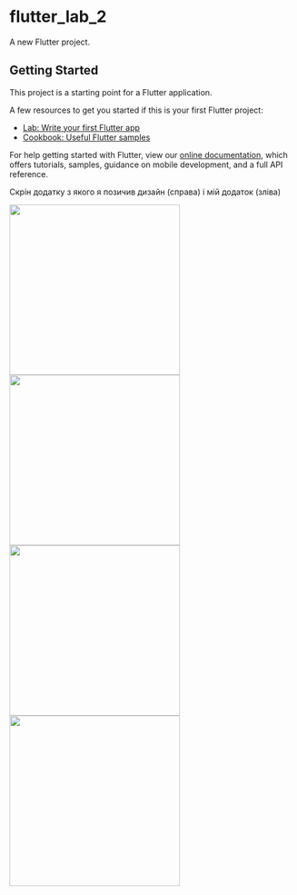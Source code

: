 # flutter_lab_2

A new Flutter project.

## Getting Started

This project is a starting point for a Flutter application.

A few resources to get you started if this is your first Flutter project:

- [Lab: Write your first Flutter app](https://flutter.dev/docs/get-started/codelab)
- [Cookbook: Useful Flutter samples](https://flutter.dev/docs/cookbook)

For help getting started with Flutter, view our
[online documentation](https://flutter.dev/docs), which offers tutorials,
samples, guidance on mobile development, and a full API reference.

Скрін додатку з якого я позичив дизайн (справа) і мій додаток (зліва)
<div display="flex">
<img src="https://user-images.githubusercontent.com/57919438/136816983-1cbfa2e7-f02d-41fe-968d-137c98db0630.jpg" width="300"/>
<img src="https://user-images.githubusercontent.com/57919438/136818352-0efa802f-17eb-478a-8286-bbf8eeb2989f.jpg" width="300"/>
</br>
<img src="https://user-images.githubusercontent.com/57919438/136816979-39dc2eb2-0398-44fb-a56a-27e0e7d7e2ce.jpg" width="300"/>
<img src="https://user-images.githubusercontent.com/57919438/136816985-a7ae7d8c-08be-49de-92fd-e7d9472dd562.jpg" width="300"/>

 </div>
